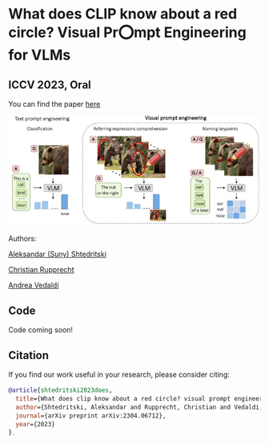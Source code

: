 # What does CLIP know about a red circle? Visual Pr⭕mpt Engineering for VLMs 
## ICCV 2023, Oral

You can find the paper
[here](https://arxiv.org/abs/2304.06712)

![Image](circles-image.jpg)


Authors:

[Aleksandar (Suny) Shtedritski](https://github.com/suny-sht)

[Christian Rupprecht](https://chrirupp.github.io/)

[Andrea Vedaldi](https://www.robots.ox.ac.uk/~vedaldi/)

## Code

Code coming soon!


## Citation

If you find our work useful in your research, please consider citing:

```bibtex
@article{shtedritski2023does,
  title={What does clip know about a red circle? visual prompt engineering for vlms},
  author={Shtedritski, Aleksandar and Rupprecht, Christian and Vedaldi, Andrea},
  journal={arXiv preprint arXiv:2304.06712},
  year={2023}
},